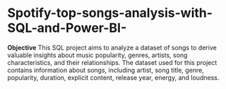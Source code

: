 # Spotify-top-songs-analysis-with-SQL-and-Power-BI-

**Objective**
This SQL project aims to analyze a dataset of songs to derive valuable insights about music popularity, genres, artists, song characteristics, and their relationships. The dataset used for this project contains information about songs, including artist, song title, genre, popularity, duration, explicit content, release year, energy, and loudness.
